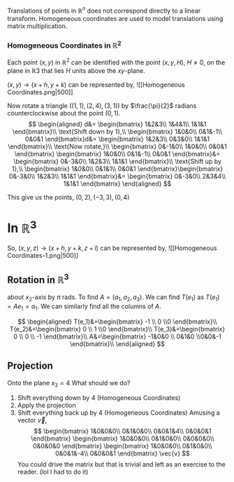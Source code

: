 Translations of points in $\mathbb{R}^n$ does not correspond directly to a linear transform. Homogeneous coordinates are used to model translations using matrix multiplication. 

### Homogeneous Coordinates in $\mathbb{R}^2$
Each point $(x, y)$ in $\mathbb{R}^2$ can be identified with the point $(x, y, H)$, $H \neq 0$, on the plane in $\mathbb{R}3$ that lies $H$ units above the $xy$-plane.

$(x,y) \rightarrow (x+h,y+k)$ can be represented by, 
![[Homogeneous Coordinates.png|500]]

Now rotate a triangle ($(1,1),(2,4),(3,1)$) by $\frac{\pi}{2}$ radians counterclockwise about the point $(0,1)$.
$$
\begin{aligned}
d&=
\begin{bmatrix}
1&2&3\\
1&4&1\\
1&1&1
\end{bmatrix}\\
\text{Shift down by 1},\\
\begin{bmatrix}
1&0&0\\
0&1&-1\\
0&0&1
\end{bmatrix}d&=
\begin{bmatrix}
1&2&3\\
0&3&0\\
1&1&1
\end{bmatrix}\\
\text{Now rotate,}\\
\begin{bmatrix}
0&-1&0\\
1&0&0\\
0&0&1
\end{bmatrix}
\begin{bmatrix}
1&0&0\\
0&1&-1\\
0&0&1
\end{bmatrix}&=
\begin{bmatrix}
0&-3&0\\
1&2&3\\
1&1&1
\end{bmatrix}\\
\text{Shift up by 1},\\
\begin{bmatrix}
1&0&0\\
0&1&1\\
0&0&1
\end{bmatrix}\begin{bmatrix}
0&-3&0\\
1&2&3\\
1&1&1
\end{bmatrix}&=
\begin{bmatrix}
0&-3&0\\
2&3&4\\
1&1&1
\end{bmatrix}
\end{aligned}
$$

This give us the points, $(0,2),(-3,3),(0,4)$

# In $\mathbb{R}^3$

So, $(x,y,z) \rightarrow (x+h,y+k,z+l)$ can be represented by, 
![[Homogeneous Coordinates-1.png|500]]


## Rotation in $\mathbb{R}^3$ 
about $x_2$-axis by $\pi$ rads.
To find $A=(a_1,a_2,a_3)$. We can find $T(e_1)$ as $T(e_1)=Ae_1=a_1$. We can similarly find all the columns of $A$.

$$
\begin{aligned}
T(e_1)&=\begin{bmatrix} -1 \\ 0 \\0 \end{bmatrix}\\
T(e_2)&=\begin{bmatrix} 0 \\ 1 \\0 \end{bmatrix}\\
T(e_3)&=\begin{bmatrix} 0 \\ 0 \\ -1 \end{bmatrix}\\
A&=\begin{bmatrix} -1&0&0 \\ 0&1&0 \\0&0&-1 \end{bmatrix}\\
\end{aligned}
$$

## Projection
Onto the plane $x_3=4$
What should we do?
1. Shift everything down by 4 (Homogeneous Coordinates)
2. Apply the projection
3. Shift everything back up by 4 (Homogeneous Coordinates)
Amusing a vector $\vec{v}$,
$$
\begin{bmatrix}
1&0&0&0\\
0&1&0&0\\
0&0&1&4\\
0&0&0&1
\end{bmatrix}
\begin{bmatrix}
1&0&0&0\\
0&1&0&0\\
0&0&0&0\\
0&0&0&0
\end{bmatrix}
\begin{bmatrix}
1&0&0&0\\
0&1&0&0\\
0&0&1&-4\\
0&0&0&1
\end{bmatrix}
\vec{v}
$$
You could drive the matrix but that is trivial and left as an exercise to the reader. (lol I had to do it)
